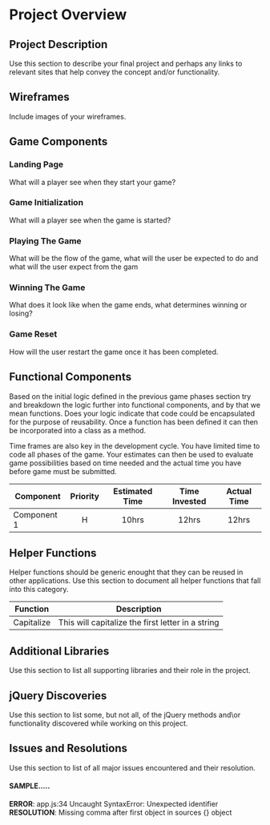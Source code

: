 # Project Overview

## Project Description

Use this section to describe your final project and perhaps any links to relevant sites that help convey the concept and/or functionality.

## Wireframes

Include images of your wireframes.

## Game Components

### Landing Page
What will a player see when they start your game?

### Game Initialization
What will a player see when the game is started?

### Playing The Game
What will be the flow of the game, what will the user be expected to do and what will the user expect from the gam

### Winning The Game
What does it look like when the game ends, what determines winning or losing?

### Game Reset
How will the user restart the game once it has been completed.

## Functional Components

Based on the initial logic defined in the previous game phases section try and breakdown the logic further into functional components, and by that we mean functions.  Does your logic indicate that code could be encapsulated for the purpose of reusability.  Once a function has been defined it can then be incorporated into a class as a method.

Time frames are also key in the development cycle.  You have limited time to code all phases of the game.  Your estimates can then be used to evaluate game possibilities based on time needed and the actual time you have before game must be submitted.

| Component | Priority | Estimated Time | Time Invested | Actual Time |
| --- | :---: |  :---: | :---: | :---: |
| Component 1 | H | 10hrs| 12hrs | 12hrs |

## Helper Functions
Helper functions should be generic enought that they can be reused in other applications. Use this section to document all helper functions that fall into this category.

| Function | Description |
| --- | :---: |  
| Capitalize | This will capitalize the first letter in a string |

## Additional Libraries
 Use this section to list all supporting libraries and their role in the project.

## jQuery Discoveries
 Use this section to list some, but not all, of the jQuery methods and\or functionality discovered while working on this project.

## Issues and Resolutions
 Use this section to list of all major issues encountered and their resolution.

#### SAMPLE.....
**ERROR**: app.js:34 Uncaught SyntaxError: Unexpected identifier                                
**RESOLUTION**: Missing comma after first object in sources {} object
